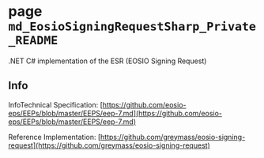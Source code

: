 # page `md_EosioSigningRequestSharp_Private_README` 

.NET C# implementation of the ESR (EOSIO Signing Request)

## Info
InfoTechnical Specification: [https://github.com/eosio-eps/EEPs/blob/master/EEPS/eep-7.md](https://github.com/eosio-eps/EEPs/blob/master/EEPS/eep-7.md)

Reference Implementation: [https://github.com/greymass/eosio-signing-request](https://github.com/greymass/eosio-signing-request)

